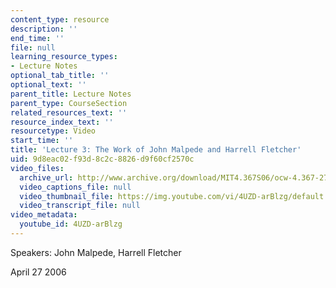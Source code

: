 ```yaml
---
content_type: resource
description: ''
end_time: ''
file: null
learning_resource_types:
- Lecture Notes
optional_tab_title: ''
optional_text: ''
parent_title: Lecture Notes
parent_type: CourseSection
related_resources_text: ''
resource_index_text: ''
resourcetype: Video
start_time: ''
title: 'Lecture 3: The Work of John Malpede and Harrell Fletcher'
uid: 9d8eac02-f93d-8c2c-8826-d9f60cf2570c
video_files:
  archive_url: http://www.archive.org/download/MIT4.367S06/ocw-4.367-27apr2006_300k.mp4
  video_captions_file: null
  video_thumbnail_file: https://img.youtube.com/vi/4UZD-arBlzg/default.jpg
  video_transcript_file: null
video_metadata:
  youtube_id: 4UZD-arBlzg
---
```


Speakers: John Malpede, Harrell Fletcher

April 27 2006